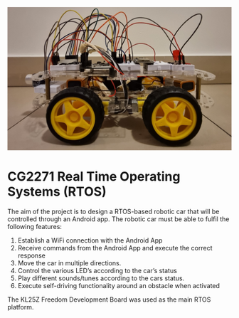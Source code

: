 ![2271bot](assets/2271bot.jpg)
# CG2271 Real Time Operating Systems (RTOS)
The aim of the project is to design a RTOS-based robotic car that will be controlled through an Android app. The robotic car must be able to fulfil the following features:
1. Establish a WiFi connection with the Android App
2. Receive commands from the Android App and execute the correct response
3. Move the car in multiple directions. 
4. Control the various LED’s according to the car’s status
5. Play different sounds/tunes according to the cars status.
6. Execute self-driving functionality around an obstacle when activated

The KL25Z Freedom Development Board was used as the main RTOS platform. 
